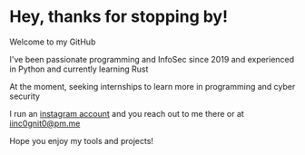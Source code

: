 # Hey, thanks for stopping by!

Welcome to my GitHub

I've been passionate programming and InfoSec since 2019 and experienced in Python and currently learning Rust

At the moment, seeking internships to learn more in programming and cyber security

I run an [instagram account](https://instagram.com/inc0gnit0.offical) and you reach out to me there or at iinc0gnit0@pm.me



Hope you enjoy my tools and projects!
